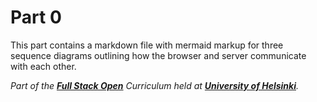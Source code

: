# Part 0

This part contains a markdown file with mermaid markup for three sequence diagrams outlining how the browser and server communicate with each other.

*Part of the __[Full Stack Open](https://fullstackopen.com)__ Curriculum held at __[University of Helsinki](https://www.helsinki.fi/en)__.*